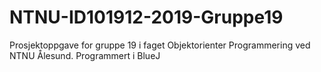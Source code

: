 # NTNU-ID101912-2019-Gruppe19
Prosjektoppgave for gruppe 19 i faget Objektorienter Programmering ved NTNU Ålesund.
Programmert i BlueJ
